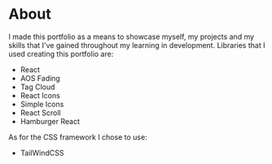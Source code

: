 # About
I made this portfolio as a means to showcase myself, my projects and my skills that I've gained throughout my learning in development.
Libraries that I used creating this portfolio are:
- React
- AOS Fading
- Tag Cloud
- React Icons
- Simple Icons
- React Scroll
- Hamburger React

 As for the CSS framework I chose to use:
 - TailWindCSS
